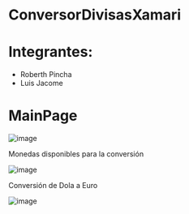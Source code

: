 # ConversorDivisasXamari

# Integrantes:
  - Roberth Pincha
  - Luis Jacome
  
 
# MainPage

![image](https://user-images.githubusercontent.com/58127103/182952970-2c534ea5-5183-4980-a2fb-008fedd488f2.png)

Monedas disponibles para la conversión

![image](https://user-images.githubusercontent.com/58127103/182953035-2eb334f4-39c1-429f-bd0c-c9e398201ed1.png)

Conversión de Dola a Euro

![image](https://user-images.githubusercontent.com/58127103/182953139-9e83d5dd-f699-4805-b798-e149dfcc1ff0.png)

